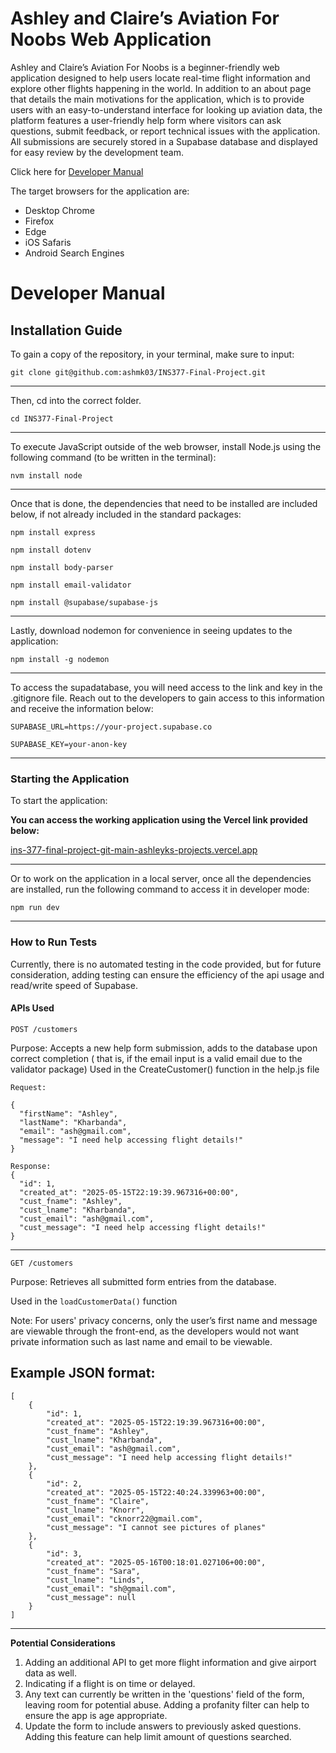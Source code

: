 # Ashley and Claire’s Aviation For Noobs Web Application

Ashley and Claire’s Aviation For Noobs is a beginner-friendly web application designed to help users locate real-time flight information and explore other flights happening in the world. In addition to an about page that details the main motivations for the application, which is to provide users with an easy-to-understand interface for looking up aviation data, the platform features a user-friendly help form where visitors can ask questions, submit feedback, or report technical issues with the application. All submissions are securely stored in a Supabase database and displayed for easy review by the development team.

Click here for [Developer Manual](#developermanual)

The target browsers for the application are:
- Desktop Chrome
- Firefox
- Edge
- iOS Safaris
- Android Search Engines

<a id="developermanual"></a>

# Developer Manual

## Installation Guide

To gain a copy of the repository, in your terminal, make sure to input:

`git clone git@github.com:ashmk03/INS377-Final-Project.git`

---

Then, cd into the correct folder. 

`cd INS377-Final-Project`

---

To execute JavaScript outside of the web browser, install Node.js using the following command (to be written in the terminal):

`nvm install node`

---

Once that is done, the dependencies that need to be installed are included below, if not already included in the standard packages: 

`npm install express`

`npm install dotenv`

`npm install body-parser`

`npm install email-validator`

`npm install @supabase/supabase-js`

---

Lastly, download nodemon for convenience in seeing updates to the application:

`npm install -g nodemon`

---

To access the supadatabase, you will need access to the link and key in the .gitignore file. Reach out to the developers to gain access to this information and receive the information below:

`SUPABASE_URL=https://your-project.supabase.co`

`SUPABASE_KEY=your-anon-key`

---

### Starting the Application

To start the application: 

**You can access the working application using the Vercel link provided below:**

[ins-377-final-project-git-main-ashleyks-projects.vercel.app](https://ins-377-final-project-git-main-ashleyks-projects.vercel.app)

---

Or to work on the application in a local server, once all the dependencies are installed, run the following command to access it in developer mode:

`npm run dev`

---

### How to Run Tests

Currently, there is no automated testing in the code provided, but for future consideration, adding testing can ensure the efficiency of the api usage and read/write speed of Supabase.  

#### APIs Used

`POST /customers`

Purpose: Accepts a new help form submission, adds to the database upon correct completion ( that is, if the email input is a valid email due to the validator package) 
Used in the CreateCustomer() function in the help.js file

```
Request:

{
  "firstName": "Ashley",
  "lastName": "Kharbanda",
  "email": "ash@gmail.com",
  "message": "I need help accessing flight details!"
}

Response:
{
  "id": 1,
  "created_at": "2025-05-15T22:19:39.967316+00:00",
  "cust_fname": "Ashley",
  "cust_lname": "Kharbanda",
  "cust_email": "ash@gmail.com",
  "cust_message": "I need help accessing flight details!"
}
```

---

`GET /customers`

Purpose: Retrieves all submitted form entries from the database.

Used in the `loadCustomerData()` function

Note: For users' privacy concerns, only the user’s first name and message are viewable through the front-end, as the developers would not want private information such as last name and email to be viewable. 

## Example JSON format:

```
[
	{
		"id": 1,
		"created_at": "2025-05-15T22:19:39.967316+00:00",
		"cust_fname": "Ashley",
		"cust_lname": "Kharbanda",
		"cust_email": "ash@gmail.com",
		"cust_message": "I need help accessing flight details!"
	},
	{
		"id": 2,
		"created_at": "2025-05-15T22:40:24.339963+00:00",
		"cust_fname": "Claire",
		"cust_lname": "Knorr",
		"cust_email": "cknorr22@gmail.com",
		"cust_message": "I cannot see pictures of planes"
	},
	{
		"id": 3,
		"created_at": "2025-05-16T00:18:01.027106+00:00",
		"cust_fname": "Sara",
		"cust_lname": "Linds",
		"cust_email": "sh@gmail.com",
		"cust_message": null
	}
]
```
---



**Potential Considerations**

1. Adding an additional API to get more flight information and give airport data as well.
2. Indicating if a flight is on time or delayed.
3. Any text can currently be written in the 'questions' field of the form, leaving room for potential abuse. Adding a profanity filter can help to ensure the app is age appropriate.
4. Update the form to include answers to previously asked questions. Adding this feature can help limit amount of questions searched. 
